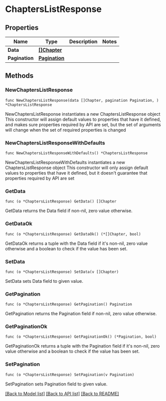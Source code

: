 # ChaptersListResponse

## Properties

Name | Type | Description | Notes
------------ | ------------- | ------------- | -------------
**Data** | [**[]Chapter**](Chapter.md) |  | 
**Pagination** | [**Pagination**](Pagination.md) |  | 

## Methods

### NewChaptersListResponse

`func NewChaptersListResponse(data []Chapter, pagination Pagination, ) *ChaptersListResponse`

NewChaptersListResponse instantiates a new ChaptersListResponse object
This constructor will assign default values to properties that have it defined,
and makes sure properties required by API are set, but the set of arguments
will change when the set of required properties is changed

### NewChaptersListResponseWithDefaults

`func NewChaptersListResponseWithDefaults() *ChaptersListResponse`

NewChaptersListResponseWithDefaults instantiates a new ChaptersListResponse object
This constructor will only assign default values to properties that have it defined,
but it doesn't guarantee that properties required by API are set

### GetData

`func (o *ChaptersListResponse) GetData() []Chapter`

GetData returns the Data field if non-nil, zero value otherwise.

### GetDataOk

`func (o *ChaptersListResponse) GetDataOk() (*[]Chapter, bool)`

GetDataOk returns a tuple with the Data field if it's non-nil, zero value otherwise
and a boolean to check if the value has been set.

### SetData

`func (o *ChaptersListResponse) SetData(v []Chapter)`

SetData sets Data field to given value.


### GetPagination

`func (o *ChaptersListResponse) GetPagination() Pagination`

GetPagination returns the Pagination field if non-nil, zero value otherwise.

### GetPaginationOk

`func (o *ChaptersListResponse) GetPaginationOk() (*Pagination, bool)`

GetPaginationOk returns a tuple with the Pagination field if it's non-nil, zero value otherwise
and a boolean to check if the value has been set.

### SetPagination

`func (o *ChaptersListResponse) SetPagination(v Pagination)`

SetPagination sets Pagination field to given value.



[[Back to Model list]](../README.md#documentation-for-models) [[Back to API list]](../README.md#documentation-for-api-endpoints) [[Back to README]](../README.md)


